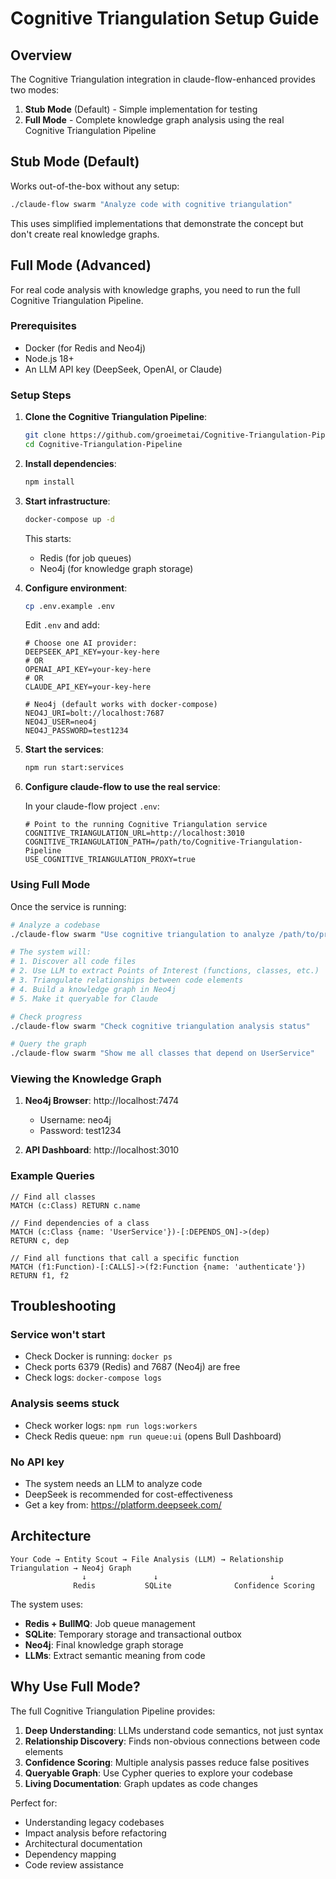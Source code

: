 # Cognitive Triangulation Setup Guide

## Overview

The Cognitive Triangulation integration in claude-flow-enhanced provides two modes:

1. **Stub Mode** (Default) - Simple implementation for testing
2. **Full Mode** - Complete knowledge graph analysis using the real Cognitive Triangulation Pipeline

## Stub Mode (Default)

Works out-of-the-box without any setup:

```bash
./claude-flow swarm "Analyze code with cognitive triangulation"
```

This uses simplified implementations that demonstrate the concept but don't create real knowledge graphs.

## Full Mode (Advanced)

For real code analysis with knowledge graphs, you need to run the full Cognitive Triangulation Pipeline.

### Prerequisites

- Docker (for Redis and Neo4j)
- Node.js 18+
- An LLM API key (DeepSeek, OpenAI, or Claude)

### Setup Steps

1. **Clone the Cognitive Triangulation Pipeline**:
   ```bash
   git clone https://github.com/groeimetai/Cognitive-Triangulation-Pipeline
   cd Cognitive-Triangulation-Pipeline
   ```

2. **Install dependencies**:
   ```bash
   npm install
   ```

3. **Start infrastructure**:
   ```bash
   docker-compose up -d
   ```
   This starts:
   - Redis (for job queues)
   - Neo4j (for knowledge graph storage)

4. **Configure environment**:
   ```bash
   cp .env.example .env
   ```
   
   Edit `.env` and add:
   ```env
   # Choose one AI provider:
   DEEPSEEK_API_KEY=your-key-here
   # OR
   OPENAI_API_KEY=your-key-here
   # OR
   CLAUDE_API_KEY=your-key-here
   
   # Neo4j (default works with docker-compose)
   NEO4J_URI=bolt://localhost:7687
   NEO4J_USER=neo4j
   NEO4J_PASSWORD=test1234
   ```

5. **Start the services**:
   ```bash
   npm run start:services
   ```

6. **Configure claude-flow to use the real service**:
   
   In your claude-flow project `.env`:
   ```env
   # Point to the running Cognitive Triangulation service
   COGNITIVE_TRIANGULATION_URL=http://localhost:3010
   COGNITIVE_TRIANGULATION_PATH=/path/to/Cognitive-Triangulation-Pipeline
   USE_COGNITIVE_TRIANGULATION_PROXY=true
   ```

### Using Full Mode

Once the service is running:

```bash
# Analyze a codebase
./claude-flow swarm "Use cognitive triangulation to analyze /path/to/project"

# The system will:
# 1. Discover all code files
# 2. Use LLM to extract Points of Interest (functions, classes, etc.)
# 3. Triangulate relationships between code elements
# 4. Build a knowledge graph in Neo4j
# 5. Make it queryable for Claude

# Check progress
./claude-flow swarm "Check cognitive triangulation analysis status"

# Query the graph
./claude-flow swarm "Show me all classes that depend on UserService"
```

### Viewing the Knowledge Graph

1. **Neo4j Browser**: http://localhost:7474
   - Username: neo4j
   - Password: test1234

2. **API Dashboard**: http://localhost:3010

### Example Queries

```cypher
// Find all classes
MATCH (c:Class) RETURN c.name

// Find dependencies of a class
MATCH (c:Class {name: 'UserService'})-[:DEPENDS_ON]->(dep)
RETURN c, dep

// Find all functions that call a specific function
MATCH (f1:Function)-[:CALLS]->(f2:Function {name: 'authenticate'})
RETURN f1, f2
```

## Troubleshooting

### Service won't start
- Check Docker is running: `docker ps`
- Check ports 6379 (Redis) and 7687 (Neo4j) are free
- Check logs: `docker-compose logs`

### Analysis seems stuck
- Check worker logs: `npm run logs:workers`
- Check Redis queue: `npm run queue:ui` (opens Bull Dashboard)

### No API key
- The system needs an LLM to analyze code
- DeepSeek is recommended for cost-effectiveness
- Get a key from: https://platform.deepseek.com/

## Architecture

```
Your Code → Entity Scout → File Analysis (LLM) → Relationship Triangulation → Neo4j Graph
                ↓               ↓                         ↓
              Redis           SQLite              Confidence Scoring
```

The system uses:
- **Redis + BullMQ**: Job queue management
- **SQLite**: Temporary storage and transactional outbox
- **Neo4j**: Final knowledge graph storage
- **LLMs**: Extract semantic meaning from code

## Why Use Full Mode?

The full Cognitive Triangulation Pipeline provides:

1. **Deep Understanding**: LLMs understand code semantics, not just syntax
2. **Relationship Discovery**: Finds non-obvious connections between code elements
3. **Confidence Scoring**: Multiple analysis passes reduce false positives
4. **Queryable Graph**: Use Cypher queries to explore your codebase
5. **Living Documentation**: Graph updates as code changes

Perfect for:
- Understanding legacy codebases
- Impact analysis before refactoring
- Architectural documentation
- Dependency mapping
- Code review assistance